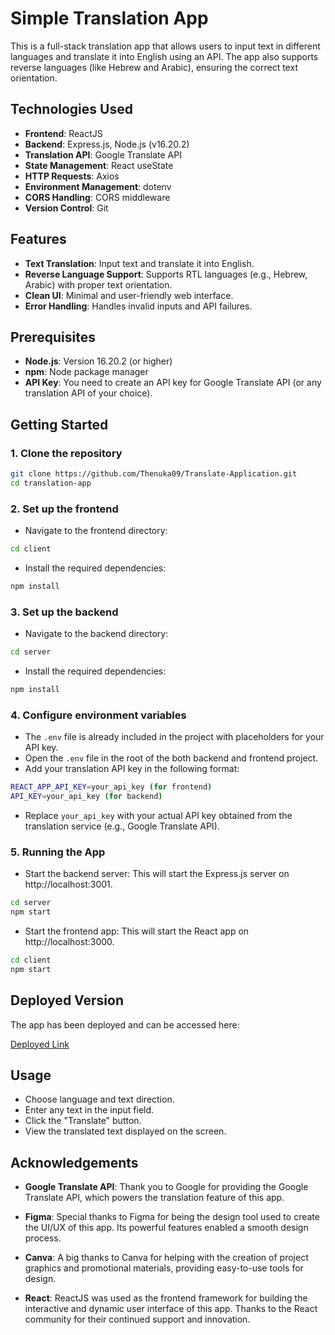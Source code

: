
# Simple Translation App

This is a full-stack translation app that allows users to input text in different languages and translate it into English using an API. The app also supports reverse languages (like Hebrew and Arabic), ensuring the correct text orientation.


## Technologies Used  

- **Frontend**: ReactJS
- **Backend**: Express.js, Node.js (v16.20.2)
- **Translation API**: Google Translate API
- **State Management**: React useState
- **HTTP Requests**: Axios
- **Environment Management**: dotenv
- **CORS Handling**: CORS middleware
- **Version Control**: Git

## Features

- **Text Translation**: Input text and translate it into English.
- **Reverse Language Support**: Supports RTL languages (e.g., Hebrew, Arabic) with proper text orientation.
- **Clean UI**: Minimal and user-friendly web interface.
- **Error Handling**: Handles invalid inputs and API failures.

## Prerequisites
- **Node.js**: Version 16.20.2 (or higher)
- **npm**: Node package manager
- **API Key**: You need to create an API key for Google Translate API (or any translation API of your choice).


## Getting Started

### 1. Clone the repository


```bash
git clone https://github.com/Thenuka09/Translate-Application.git
cd translation-app
```
### 2. Set up the frontend

- Navigate to the frontend directory:

```bash
cd client
```

- Install the required dependencies:

```bash
npm install
```

### 3. Set up the backend

- Navigate to the backend directory:

```bash
cd server
```

- Install the required dependencies:

```bash
npm install
```

### 4. Configure environment variables

- The `.env` file is already included in the project with placeholders for your API key.
- Open the `.env` file in the root of the both backend and frontend project.
- Add your translation API key in the following format:

```bash
REACT_APP_API_KEY=your_api_key (for frontend)
API_KEY=your_api_key (for backend)
```

- Replace `your_api_key` with your actual API key obtained from the translation service (e.g., Google Translate API).

### 5. Running the App

- Start the backend server: This will start the Express.js server on http://localhost:3001.

```bash
cd server
npm start
```

- Start the frontend app: This will start the React app on http://localhost:3000.

```bash
cd client
npm start
```

## Deployed Version

The app has been deployed and can be accessed here:

[Deployed Link](https://translate-application-client.vercel.app/)

## Usage

- Choose language and text direction.
- Enter any text in the input field.
- Click the "Translate" button.
- View the translated text displayed on the screen.

## Acknowledgements

- **Google Translate API**: 
  Thank you to Google for providing the Google Translate API, which powers the translation feature of this app.

- **Figma**: 
  Special thanks to Figma for being the design tool used to create the UI/UX of this app. Its powerful features enabled a smooth design process.

- **Canva**: 
  A big thanks to Canva for helping with the creation of project graphics and promotional materials, providing easy-to-use tools for design.

- **React**: 
  ReactJS was used as the frontend framework for building the interactive and dynamic user interface of this app. Thanks to the React community for their continued support and innovation.


